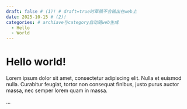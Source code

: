 ```yaml
---
draft: false # (1)! # draft=true时草稿不会输出在web上
date: 2025-10-15 # (2)!
categories: # archiave与category自动随web生成
  - Hello
  - World
---
```


# Hello world!

Lorem ipsum dolor sit amet, consectetur adipiscing elit. Nulla et euismod
nulla. Curabitur feugiat, tortor non consequat finibus, justo purus auctor
massa, nec semper lorem quam in massa.

<!-- more -->



...